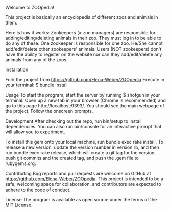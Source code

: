 Welcome to ZOOpedia!

This project is basically an encyclopedia of different zoos and animals in them.

Here is how it works:
Zookeepers (= zoo managers) are responsible for adding/editing/deleting animals in their zoo. They must log in to be able to do any of these. One zookeeper is responsible for one zoo. He/She cannot add/edit/delete other zookeepers' animals.
Users (NOT zookeepers) don't have the ability to register on the website nor can they add/edit/delete any animals from any of the zoos.

Installation

Fork the project from https://github.com/Elena-Weber/ZOOpedia
Execute in your terminal:
$ bundle install

Usage
To start the program, start the server by running
$ shotgun
in your terminal.
Open up a new tab in your browser (Chrome is recommended) and go to this page http://localhost:9393/. You should see the main webpage of the project. Follow the onscreen prompts.


Development
After checking out the repo, run bin/setup to install dependencies. You can also run bin/console for an interactive prompt that will allow you to experiment.

To install this gem onto your local machine, run bundle exec rake install. To release a new version, update the version number in version.rb, and then run bundle exec rake release, which will create a git tag for the version, push git commits and the created tag, and push the .gem file to rubygems.org.

Contributing
Bug reports and pull requests are welcome on GitHub at https://github.com/Elena-Weber/ZOOpedia. This project is intended to be a safe, welcoming space for collaboration, and contributors are expected to adhere to the code of conduct.

License
The program is available as open source under the terms of the MIT License.